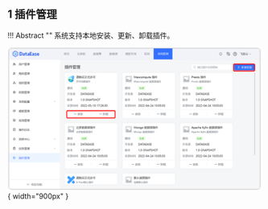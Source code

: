 ## 1 插件管理

!!! Abstract ""
    系统支持本地安装、更新、卸载插件。

![插件管理](../../img/system_management/插件管理.png){ width="900px" }
